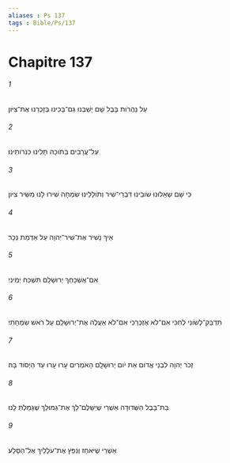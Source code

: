 ```yaml
---
aliases : Ps 137
tags : Bible/Ps/137
---
```


# Chapitre 137

###### 1
עַל נַהֲרֹות בָּבֶל שָׁם יָשַׁבְנוּ גַּם־בָּכִינוּ בְּזָכְרֵנוּ אֶת־צִיֹּון׃
###### 2
עַל־עֲרָבִים בְּתֹוכָהּ תָּלִינוּ כִּנֹּרֹותֵינוּ׃
###### 3
כִּי שָׁם שְׁאֵלוּנוּ שֹׁובֵינוּ דִּבְרֵי־שִׁיר וְתֹולָלֵינוּ שִׂמְחָה שִׁירוּ לָנוּ מִשִּׁיר צִיֹּון׃
###### 4
אֵיךְ נָשִׁיר אֶת־שִׁיר־יְהוָה עַל אַדְמַת נֵכָר׃
###### 5
אִם־אֶשְׁכָּחֵךְ יְרוּשָׁלִָם תִּשְׁכַּח יְמִינִי׃
###### 6
תִּדְבַּק־לְשֹׁונִי לְחִכִּי אִם־לֹא אֶזְכְּרֵכִי אִם־לֹא אַעֲלֶה אֶת־יְרוּשָׁלִַם עַל רֹאשׁ שִׂמְחָתִי׃
###### 7
זְכֹר יְהוָה לִבְנֵי אֱדֹום אֵת יֹום יְרוּשָׁלִָם הָאֹמְרִים עָרוּ עָרוּ עַד הַיְסֹוד בָּהּ׃
###### 8
בַּת־בָּבֶל הַשְּׁדוּדָה אַשְׁרֵי שֶׁיְשַׁלֶּם־לָךְ אֶת־גְּמוּלֵךְ שֶׁגָּמַלְתְּ לָנוּ׃
###### 9
אַשְׁרֵי שֶׁיֹּאחֵז וְנִפֵּץ אֶת־עֹלָלַיִךְ אֶל־הַסָּלַע׃
